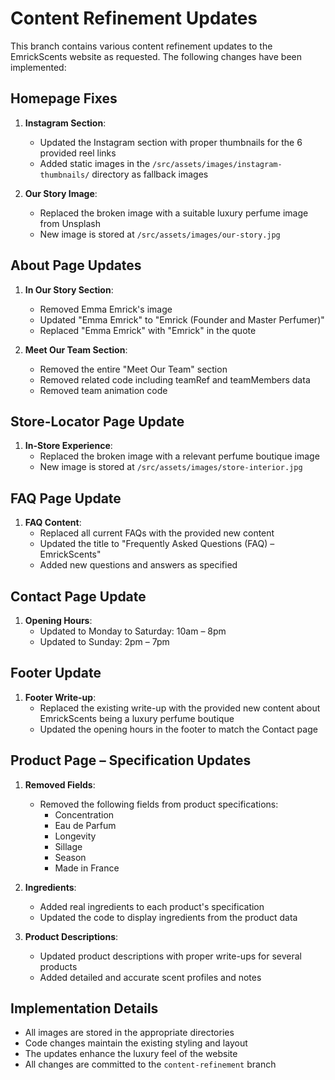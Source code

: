 # Content Refinement Updates

This branch contains various content refinement updates to the EmrickScents website as requested. The following changes have been implemented:

## Homepage Fixes

1. **Instagram Section**:
   - Updated the Instagram section with proper thumbnails for the 6 provided reel links
   - Added static images in the `/src/assets/images/instagram-thumbnails/` directory as fallback images

2. **Our Story Image**:
   - Replaced the broken image with a suitable luxury perfume image from Unsplash
   - New image is stored at `/src/assets/images/our-story.jpg`

## About Page Updates

1. **In Our Story Section**:
   - Removed Emma Emrick's image
   - Updated "Emma Emrick" to "Emrick (Founder and Master Perfumer)"
   - Replaced "Emma Emrick" with "Emrick" in the quote

2. **Meet Our Team Section**:
   - Removed the entire "Meet Our Team" section
   - Removed related code including teamRef and teamMembers data
   - Removed team animation code

## Store-Locator Page Update

1. **In-Store Experience**:
   - Replaced the broken image with a relevant perfume boutique image
   - New image is stored at `/src/assets/images/store-interior.jpg`

## FAQ Page Update

1. **FAQ Content**:
   - Replaced all current FAQs with the provided new content
   - Updated the title to "Frequently Asked Questions (FAQ) – EmrickScents"
   - Added new questions and answers as specified

## Contact Page Update

1. **Opening Hours**:
   - Updated to Monday to Saturday: 10am – 8pm
   - Updated to Sunday: 2pm – 7pm

## Footer Update

1. **Footer Write-up**:
   - Replaced the existing write-up with the provided new content about EmrickScents being a luxury perfume boutique
   - Updated the opening hours in the footer to match the Contact page

## Product Page – Specification Updates

1. **Removed Fields**:
   - Removed the following fields from product specifications:
     - Concentration
     - Eau de Parfum
     - Longevity
     - Sillage
     - Season
     - Made in France

2. **Ingredients**:
   - Added real ingredients to each product's specification
   - Updated the code to display ingredients from the product data

3. **Product Descriptions**:
   - Updated product descriptions with proper write-ups for several products
   - Added detailed and accurate scent profiles and notes

## Implementation Details

- All images are stored in the appropriate directories
- Code changes maintain the existing styling and layout
- The updates enhance the luxury feel of the website
- All changes are committed to the `content-refinement` branch